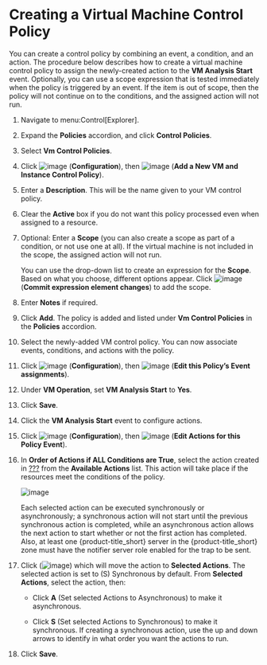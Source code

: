 # Creating a Virtual Machine Control Policy

You can create a control policy by combining an event, a condition, and
an action. The procedure below describes how to create a virtual machine
control policy to assign the newly-created action to the **VM Analysis
Start** event. Optionally, you can use a scope expression that is tested
immediately when the policy is triggered by an event. If the item is out
of scope, then the policy will not continue on to the conditions, and
the assigned action will not run.

1.  Navigate to menu:Control\[Explorer\].

2.  Expand the **Policies** accordion, and click **Control Policies**.

3.  Select **Vm Control Policies**.

4.  Click ![image](../images/1847.png) (**Configuration**), then
    ![image](../images/1862.png) (**Add a New VM and Instance Control
    Policy**).

5.  Enter a **Description**. This will be the name given to your VM
    control policy.

6.  Clear the **Active** box if you do not want this policy processed
    even when assigned to a resource.

7.  Optional: Enter a **Scope** (you can also create a scope as part of
    a condition, or not use one at all). If the virtual machine is not
    included in the scope, the assigned action will not run.
    
    You can use the drop-down list to create an expression for the
    **Scope**. Based on what you choose, different options appear. Click
    ![image](../images/1863.png) (**Commit expression element changes**)
    to add the scope.

8.  Enter **Notes** if required.

9.  Click **Add**. The policy is added and listed under **Vm Control
    Policies** in the **Policies** accordion.

10. Select the newly-added VM control policy. You can now associate
    events, conditions, and actions with the policy.

11. Click ![image](../images/1847.png) (**Configuration**), then
    ![image](../images/1851.png) (**Edit this Policy’s Event
    assignments**).

12. Under **VM Operation**, set **VM Analysis Start** to **Yes**.

13. Click **Save**.

14. Click the **VM Analysis Start** event to configure actions.

15. Click ![image](../images/1847.png) (**Configuration**), then
    ![image](../images/1851.png) (**Edit Actions for this Policy
    Event**).

16. In **Order of Actions if ALL Conditions are True**, select the
    action created in [???](#assign-profile-analysis-task-action) from
    the **Available Actions** list. This action will take place if the
    resources meet the conditions of the policy.
    
    ![image](../images/edit-event.png)
    
    <div class="note">
    
    Each selected action can be executed synchronously or
    asynchronously; a synchronous action will not start until the
    previous synchronous action is completed, while an asynchronous
    action allows the next action to start whether or not the first
    action has completed. Also, at least one {product-title\_short}
    server in the {product-title\_short} zone must have the notifier
    server role enabled for the trap to be sent.
    
    </div>

17. Click (![image](../images/1876.png)) which will move the action to
    **Selected Actions**. The selected action is set to (S) Synchronous
    by default. From **Selected Actions**, select the action, then:
    
      - Click **A** (Set selected Actions to Asynchronous) to make it
        asynchronous.
    
      - Click **S** (Set selected Actions to Synchronous) to make it
        synchronous. If creating a synchronous action, use the up and
        down arrows to identify in what order you want the actions to
        run.

18. Click **Save**.
